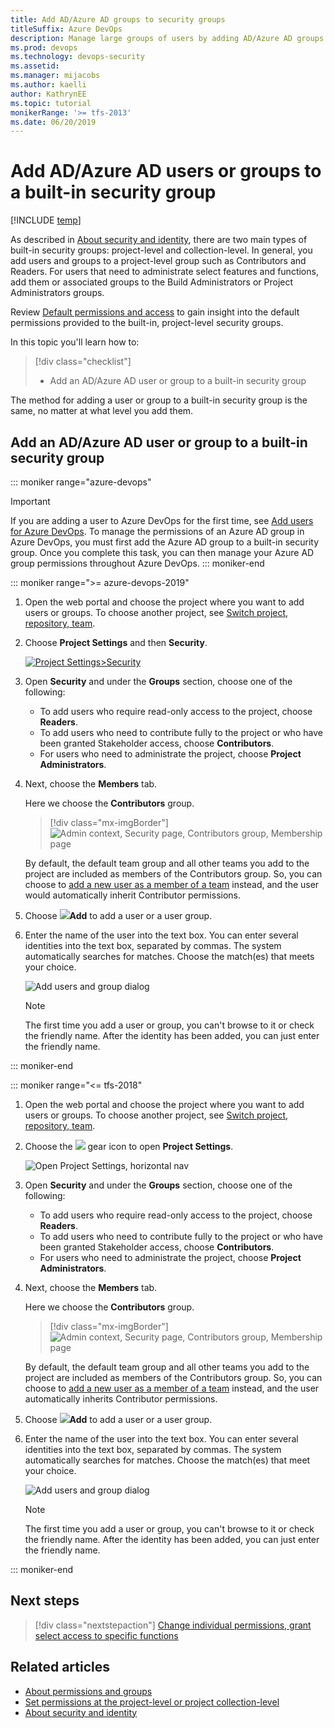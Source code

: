 ```yaml
---
title: Add AD/Azure AD groups to security groups 
titleSuffix: Azure DevOps
description: Manage large groups of users by adding AD/Azure AD groups to built-in security groups 
ms.prod: devops
ms.technology: devops-security
ms.assetid: 
ms.manager: mijacobs
ms.author: kaelli
author: KathrynEE
ms.topic: tutorial
monikerRange: '>= tfs-2013'
ms.date: 06/20/2019
---
```


# Add AD/Azure AD users or groups to a built-in security group

[!INCLUDE [temp](../../_shared/version-vsts-tfs-all-versions.md)]

As described in [About security and identity](about-security-identity.md), there are two main types of built-in security groups: project-level and collection-level. In general, you add users and groups to a project-level group such as Contributors and Readers. For users that need to administrate select features and functions, add them or associated groups to the Build Administrators or Project Administrators groups.

Review [Default permissions and access](permissions-access.md) to gain insight into the default permissions provided to the built-in, project-level security groups.  

In this topic you'll learn how to:
> [!div class="checklist"]
> * Add an AD/Azure AD user or group to a built-in security group

The method for adding a user or group to a built-in security group is the same, no matter at what level you add them.

<a name="add-users-team-project"></a>

## Add an AD/Azure AD user or group to a built-in security group 

::: moniker range="azure-devops"
> [!IMPORTANT]  
> If you are adding a user to Azure DevOps for the first time, see [Add users for Azure DevOps](../accounts/add-organization-users.md?toc=/azure/devops/organizations/security/toc.json&bc=/azure/devops/organizations/security/breadcrumb/toc.json).
> To manage the permissions of an Azure AD group in Azure DevOps, you must first add the Azure AD group to a built-in security group. Once you complete this task, you can then manage your Azure AD group permissions throughout Azure DevOps.
::: moniker-end    

::: moniker range=">= azure-devops-2019"

1. Open the web portal and choose the project where you want to add users or groups. To choose another project, see [Switch project, repository, team](../../project/navigation/go-to-project-repo.md).

1. Choose **Project Settings** and then **Security**.

	[![Project Settings>Security](_img/view-permissions/open-security-project-level-vert.png)](_img/view-permissions/open-security-project-level-vert-expanded.png#lightbox)  

1. Open **Security** and under the **Groups** section, choose one of the following:
    - To add users who require read-only access to the project, choose **Readers**.
    - To add users who need to contribute fully to the project or who have been granted Stakeholder access, choose **Contributors**.
    - For users who need to administrate the project, choose **Project Administrators**.

1. Next, choose the **Members** tab.

	Here we choose the **Contributors** group.

	> [!div class="mx-imgBorder"]  
	> ![Admin context, Security page, Contributors group, Membership page](_img/add-users/add-members-to-contributors-group.png)  

	By default, the default team group and all other teams you add to the project are included as members of the Contributors group. So, you can choose to [add a new user as a member of a team](add-users-team-project.md#add-team-members) instead, and the user would automatically inherit Contributor permissions. 

1. Choose ![ ](../../_img/icons/add-light-icon.png)**Add** to add a user or a user group.

1. Enter the name of the user into the text box. You can enter several identities into the text box, separated by commas. The system automatically searches for matches. Choose the match(es) that meets your choice.

	![Add users and group dialog](_img/project-level-permissions-add-a-user.png)  

	> [!NOTE]
	> The first time you add a user or group, 
	> you can't browse to it or check the friendly name.
	> After the identity has been added, you can just enter the friendly name.

::: moniker-end    


::: moniker range="<= tfs-2018"

1. Open the web portal and choose the project where you want to add users or groups. To choose another project, see [Switch project, repository, team](../../project/navigation/go-to-project-repo.md).  

1. Choose the ![ ](../../_img/icons/gear-icon.png) gear icon to open **Project Settings**.

   ![Open Project Settings, horizontal nav](../../_shared/_img/settings/open-project-settings-horz.png)   

1. Open **Security** and under the **Groups** section, choose one of the following:
    - To add users who require read-only access to the project, choose **Readers**.
    - To add users who need to contribute fully to the project or who have been granted Stakeholder access, choose **Contributors**.
    - For users who need to administrate the project, choose **Project Administrators**. 

1. Next, choose the **Members** tab.

	Here we choose the **Contributors** group.

	> [!div class="mx-imgBorder"]  
	> ![Admin context, Security page, Contributors group, Membership page](_img/add-users/add-members-to-contributors-group.png)  

	By default, the default team group and all other teams you add to the project are included as members of the Contributors group. So, you can choose to [add a new user as a member of a team](add-users-team-project.md#add-team-members) instead, and the user automatically inherits Contributor permissions.

1. Choose ![ ](../../_img/icons/add-light-icon.png)**Add** to add a user or a user group.

1. Enter the name of the user into the text box. You can enter several identities into the text box, separated by commas. The system automatically searches for matches. Choose the match(es) that meet your choice.

	![Add users and group dialog](_img/project-level-permissions-add-a-user.png)  

	> [!NOTE]
	> The first time you add a user or group, 
	> you can't browse to it or check the friendly name.
	> After the identity has been added, you can just enter the friendly name.

::: moniker-end


## Next steps

> [!div class="nextstepaction"]
> [Change individual permissions, grant select access to specific functions](change-individual-permissions.md)

## Related articles

- [About permissions and groups](about-permissions.md)
- [Set permissions at the project-level or project collection-level](set-project-collection-level-permissions.md)
- [About security and identity](about-security-identity.md)
